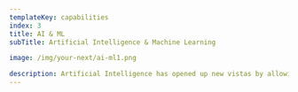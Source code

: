 ```yaml
---
templateKey: capabilities
index: 3
title: AI & ML
subTitle: Artificial Intelligence & Machine Learning

image: /img/your-next/ai-ml1.png

description: Artificial Intelligence has opened up new vistas by allowing intelligent decision making, forecasting and bringing significant efficiency gains. Organisations across the globe are realising the value that can be extracted from their existing data by employing AI & ML. In addition to self hosted AI ML infrastructure, pay-as-you-go offerings from major cloud providers has made available advanced level machine learning to anyone for a fraction of the cost. Image and text recognition, code-less model generation are some of the services that can be leveraged. We help our clients leverage this technology to deliver measurable business value.
---
```

